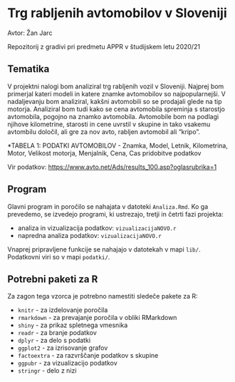 # Trg rabljenih avtomobilov v Sloveniji

Avtor: Žan Jarc 


Repozitorij z gradivi pri predmetu APPR v študijskem letu 2020/21

## Tematika

V projektni nalogi bom analiziral trg rabljenih vozil v Sloveniji. Najprej bom primerjal kateri modeli in katere znamke avtomobilov so najpopularnejši. V nadaljevanju bom analiziral, kakšni avtomobili so se prodajali glede na tip motorja. Analiziral bom tudi kako se cena avtomobila spreminja s starostjo avtomobila, pogojno na znamko avtomobila. Avtomobile bom na podlagi njihove kilometrine, starosti in cene uvrstil v skupine in tako vsakemu avtombilu določil, ali gre za nov avto, rabljen avtomobil ali “kripo”.

*TABELA 1: PODATKI AVTOMOBILOV - Znamka, Model, Letnik, Kilometrina, Motor, Velikost motorja, Menjalnik, Cena, Cas pridobitve podatkov

Vir podatkov: https://www.avto.net/Ads/results_100.asp?oglasrubrika=1

## Program

Glavni program in poročilo se nahajata v datoteki `Analiza.Rmd`.
Ko ga prevedemo, se izvedejo programi, ki ustrezajo, tretji in četrti fazi projekta:

* analiza in vizualizacija podatkov: `vizualizacijaNOVO.r`
* napredna analiza podatkov: `vizualizacijaNOVO.r`

Vnaprej pripravljene funkcije se nahajajo v datotekah v mapi `lib/`.
Podatkovni viri so v mapi `podatki/`.


## Potrebni paketi za R

Za zagon tega vzorca je potrebno namestiti sledeče pakete za R:

* `knitr` - za izdelovanje poročila
* `rmarkdown` - za prevajanje poročila v obliki RMarkdown
* `shiny` - za prikaz spletnega vmesnika
* `readr` - za branje podatkov
* `dplyr` - za delo s podatki
* `ggplot2` - za izrisovanje grafov
* `factoextra` - za razvrščanje podatkov s skupine
* `ggpubr` - za vizualizacijo podatkov
* `stringr` - delo z nizi
